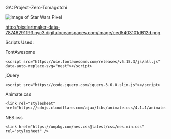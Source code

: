 GA: Project-Zero-Tomagotchi

![Image of Star Wars Pixel](http://pixelartmaker-data-78746291193.nyc3.digitaloceanspaces.com/image/ced5403101d612d.png)

http://pixelartmaker-data-78746291193.nyc3.digitaloceanspaces.com/image/ced5403101d612d.png

Scripts Used:

FontAwesome

```
<script src="https://use.fontawesome.com/releases/v5.15.3/js/all.js" data-auto-replace-svg="nest"></script>
```

jQuery

```
<script src="https://code.jquery.com/jquery-3.6.0.slim.js"></script>
```
Animate.css

```
<link rel="stylesheet" href="https://cdnjs.cloudflare.com/ajax/libs/animate.css/4.1.1/animate.min.css"/>
```

NES.css

```
<link href="https://unpkg.com/nes.css@latest/css/nes.min.css" rel="stylesheet" />
```
